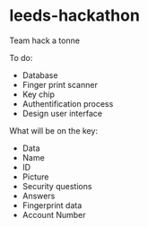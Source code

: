 # leeds-hackathon

Team hack a tonne

To do:
- Database
- Finger print scanner
- Key chip
- Authentification process
- Design user interface
  
What will be on the key: 
  - Data
  - Name 
  - ID
  - Picture 
  - Security questions
  - Answers
  - Fingerprint data
  - Account Number
